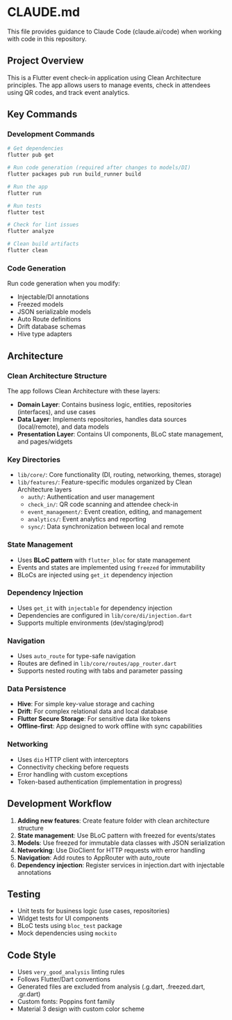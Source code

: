 # CLAUDE.md

This file provides guidance to Claude Code (claude.ai/code) when working with code in this repository.


## Project Overview

This is a Flutter event check-in application using Clean Architecture principles. The app allows users to manage events, check in attendees using QR codes, and track event analytics.

## Key Commands

### Development Commands
```bash
# Get dependencies
flutter pub get

# Run code generation (required after changes to models/DI)
flutter packages pub run build_runner build

# Run the app
flutter run

# Run tests
flutter test

# Check for lint issues
flutter analyze

# Clean build artifacts
flutter clean
```

### Code Generation
Run code generation when you modify:
- Injectable/DI annotations
- Freezed models
- JSON serializable models
- Auto Route definitions
- Drift database schemas
- Hive type adapters

## Architecture

### Clean Architecture Structure
The app follows Clean Architecture with these layers:

- **Domain Layer**: Contains business logic, entities, repositories (interfaces), and use cases
- **Data Layer**: Implements repositories, handles data sources (local/remote), and data models
- **Presentation Layer**: Contains UI components, BLoC state management, and pages/widgets

### Key Directories

- `lib/core/`: Core functionality (DI, routing, networking, themes, storage)
- `lib/features/`: Feature-specific modules organized by Clean Architecture layers
  - `auth/`: Authentication and user management
  - `check_in/`: QR code scanning and attendee check-in
  - `event_management/`: Event creation, editing, and management
  - `analytics/`: Event analytics and reporting  
  - `sync/`: Data synchronization between local and remote

### State Management
- Uses **BLoC pattern** with `flutter_bloc` for state management
- Events and states are implemented using `freezed` for immutability
- BLoCs are injected using `get_it` dependency injection

### Dependency Injection
- Uses `get_it` with `injectable` for dependency injection
- Dependencies are configured in `lib/core/di/injection.dart`
- Supports multiple environments (dev/staging/prod)

### Navigation
- Uses `auto_route` for type-safe navigation
- Routes are defined in `lib/core/routes/app_router.dart`
- Supports nested routing with tabs and parameter passing

### Data Persistence
- **Hive**: For simple key-value storage and caching
- **Drift**: For complex relational data and local database
- **Flutter Secure Storage**: For sensitive data like tokens
- **Offline-first**: App designed to work offline with sync capabilities

### Networking
- Uses `dio` HTTP client with interceptors
- Connectivity checking before requests
- Error handling with custom exceptions
- Token-based authentication (implementation in progress)

## Development Workflow

1. **Adding new features**: Create feature folder with clean architecture structure
2. **State management**: Use BLoC pattern with freezed for events/states
3. **Models**: Use freezed for immutable data classes with JSON serialization
4. **Networking**: Use DioClient for HTTP requests with error handling
5. **Navigation**: Add routes to AppRouter with auto_route
6. **Dependency injection**: Register services in injection.dart with injectable annotations

## Testing

- Unit tests for business logic (use cases, repositories)
- Widget tests for UI components
- BLoC tests using `bloc_test` package
- Mock dependencies using `mockito`

## Code Style

- Uses `very_good_analysis` linting rules
- Follows Flutter/Dart conventions
- Generated files are excluded from analysis (.g.dart, .freezed.dart, .gr.dart)
- Custom fonts: Poppins font family
- Material 3 design with custom color scheme